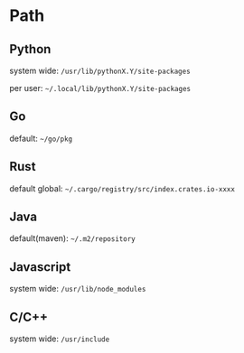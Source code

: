 # Path

## Python

system wide: `/usr/lib/pythonX.Y/site-packages`

per user: `~/.local/lib/pythonX.Y/site-packages`

## Go

default: `~/go/pkg`

## Rust

default global: `~/.cargo/registry/src/index.crates.io-xxxx`

## Java

default(maven): `~/.m2/repository`

## Javascript

system wide: `/usr/lib/node_modules`

## C/C++

system wide: `/usr/include`
